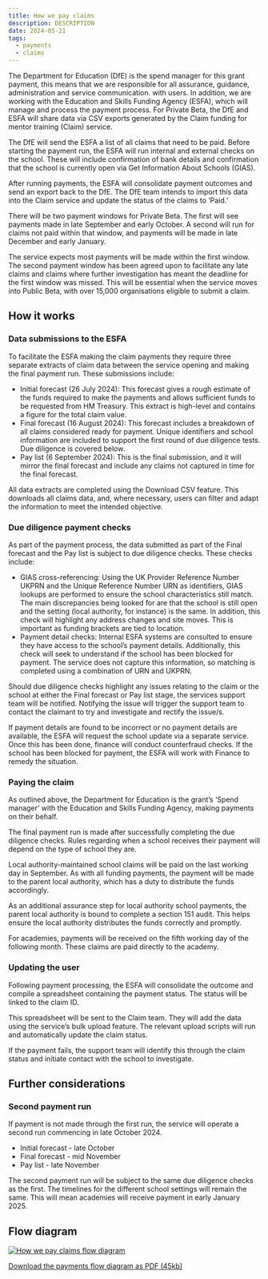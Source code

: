 ```yaml
---
title: How we pay claims
description: DESCRIPTION
date: 2024-05-21
tags:
  - payments
  - claims
---
```


The Department for Education (DfE) is the spend manager for this grant payment, this means that we are responsible for all assurance, guidance, administration and service communication. with users. In addition, we are working with the Education and Skills Funding Agency (ESFA), which will manage and process the payment process. For Private Beta, the DfE and ESFA will share data via CSV exports generated by the Claim funding for mentor training (Claim) service.

The DfE will send the ESFA a list of all claims that need to be paid. Before starting the payment run, the ESFA will run internal and external checks on the school. These will include confirmation of bank details and confirmation that the school is currently open via Get Information About Schools (GIAS).

After running payments, the ESFA will consolidate payment outcomes and send an export back to the DfE. The DfE team intends to import this data into the Claim service and update the status of the claims to ‘Paid.’

There will be two payment windows for Private Beta. The first will see payments made in late September and early October. A second will run for claims not paid within that window, and payments will be made in late December and early January.

The service expects most payments will be made within the first window. The second payment window has been agreed upon to facilitate any late claims and claims where further investigation has meant the deadline for the first window was missed. This will be essential when the service moves into Public Beta, with over 15,000 organisations eligible to submit a claim.

## How it works

### Data submissions to the ESFA

To facilitate the ESFA making the claim payments they require three separate extracts of claim data between the service opening and making the final payment run. These submissions include:

- Initial forecast (26 July 2024): This forecast gives a rough estimate of the funds required to make the payments and allows sufficient funds to be requested from HM Treasury. This extract is high-level and contains a figure for the total claim value.
- Final forecast (16 August 2024): This forecast includes a breakdown of all claims considered ready for payment. Unique identifiers and school information are included to support the first round of due diligence tests. Due diligence is covered below.
- Pay list (6 September 2024): This is the final submission, and it will mirror the final forecast and include any claims not captured in time for the final forecast.

All data extracts are completed using the Download CSV feature. This downloads all claims data, and, where necessary, users can filter and adapt the information to meet the intended objective.

### Due diligence payment checks

As part of the payment process, the data submitted as part of the Final forecast and the Pay list is subject to due diligence checks. These checks include:

- GIAS cross-referencing: Using the UK Provider Reference Number UKPRN and the Unique Reference Number URN as identifiers, GIAS lookups are performed to ensure the school characteristics still match. The main discrepancies being looked for are that the school is still open and the setting (local authority, for instance) is the same. In addition, this check will highlight any address changes and site moves. This is important as funding brackets are tied to location.
- Payment detail checks: Internal ESFA systems are consulted to ensure they have access to the school’s payment details. Additionally, this check will seek to understand if the school has been blocked for payment. The service does not capture this information, so matching is completed using a combination of URN and UKPRN.

Should due diligence checks highlight any issues relating to the claim or the school at either the Final forecast or Pay list stage, the services support team will be notified. Notifying the issue will trigger the support team to contact the claimant to try and investigate and rectify the issue/s.

If payment details are found to be incorrect or no payment details are available, the ESFA will request the school update via a separate service. Once this has been done, finance will conduct counterfraud checks. If the school has been blocked for payment, the ESFA will work with Finance to remedy the situation.

### Paying the claim

As outlined above, the Department for Education is the grant’s ‘Spend manager’ with the Education and Skills Funding Agency, making payments on their behalf.

The final payment run is made after successfully completing the due diligence checks. Rules regarding when a school receives their payment will depend on the type of school they are.

Local authority-maintained school claims will be paid on the last working day in September. As with all funding payments, the payment will be made to the parent local authority, which has a duty to distribute the funds accordingly.

As an additional assurance step for local authority school payments, the parent local authority is bound to complete a section 151 audit. This helps ensure the local authority distributes the funds correctly and promptly.

For academies, payments will be received on the fifth working day of the following month. These claims are paid directly to the academy.

### Updating the user

Following payment processing, the ESFA will consolidate the outcome and compile a spreadsheet containing the payment status. The status will be linked to the claim ID.

This spreadsheet will be sent to the Claim team. They will add the data using the service’s bulk upload feature. The relevant upload scripts will run and automatically update the claim status.

If the payment fails, the support team will identify this through the claim status and initiate contact with the school to investigate.

## Further considerations

### Second payment run

If payment is not made through the first run, the service will operate a second run commencing in late October 2024.

- Initial forecast - late October
- Final forecast - mid November
- Pay list - late November

The second payment run will be subject to the same due diligence checks as the first. The timelines for the different school settings will remain the same. This will mean academies will receive payment in early January 2025.

## Flow diagram

[![How we pay claims flow diagram](claim-funding-for-mentor-training--payments.png "How we pay claims flow diagram")](claim-funding-for-mentor-training--payments.png)

[Download the payments flow diagram as PDF (45kb)](claim-funding-for-mentor-training--payments.pdf)
